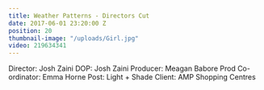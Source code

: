 ```yaml
---
title: Weather Patterns - Directors Cut
date: 2017-06-01 23:20:00 Z
position: 20
thumbnail-image: "/uploads/Girl.jpg"
video: 219634341
---
```


Director: Josh Zaini
DOP: Josh Zaini
Producer: Meagan Babore
Prod Co-ordinator: Emma Horne
Post: Light + Shade
Client: AMP Shopping Centres